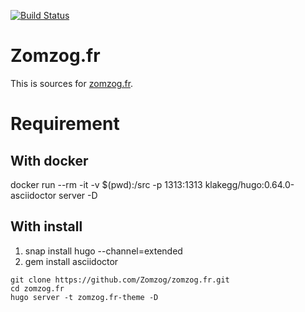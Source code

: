 [![Build Status](https://travis-ci.org/Zomzog/zomzog.fr.svg?branch=master)](https://travis-ci.org/Zomzog/zomzog.fr)

Zomzog.fr
==========

This is sources for [zomzog.fr](https://zomzog.fr/).

# Requirement

## With docker
docker run --rm -it   -v $(pwd):/src   -p 1313:1313   klakegg/hugo:0.64.0-asciidoctor   server -D

## With install
1. snap install hugo --channel=extended
2. gem install asciidoctor

<pre><code>git clone https://github.com/Zomzog/zomzog.fr.git
cd zomzog.fr
hugo server -t zomzog.fr-theme -D
</code></pre>